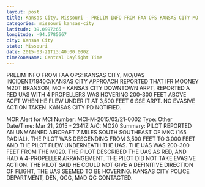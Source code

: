 ```yaml
---
layout: post
title: Kansas City, Missouri - PRELIM INFO FROM FAA OPS KANSAS CITY MO UAS INCIDENT 1840C KANSAS CITY APPROACH REPORTED
categories: missouri kansas-city
latitude: 39.0997265
longitude: -94.5785667
city: Kansas City
state: Missouri
date: 2015-03-21T13:40:00.000Z
timeZoneName: Central Daylight Time
---
```


PRELIM INFO FROM FAA OPS: KANSAS CITY, MO/UAS INCIDENT/1840C/KANSAS CITY APPROACH REPORTED THAT IFR MOONEY M20T BRANSON, MO - KANSAS CITY DOWNTOWN ARPT, REPORTED A RED UAS WITH 4 PROPELLERS WAS HOVERING 200-300 FEET ABOVE ACFT WHEN HE FLEW UNDER IT AT 3,500 FEET 6 SSE ARPT. NO EVASIVE ACTION TAKEN. KANSAS CITY PD NOTIFIED.

MOR Alert for MCI
Number: MCI-M-2015/03/21-0002
Type: Other
Date/Time: Mar 21, 2015 - 2341Z
A/C: MO20
Summary: PILOT REPORTED AN UNMANNED AIRCRAFT 7 MILES SOUTH SOUTHEAST OF MKC (165 RADIAL). THE PILOT WAS DESCENDING FROM 3,500 FEET TO 3,000 FEET AND THE PILOT FLEW UNDERNEATH THE UAS. THE UAS WAS 200-300 FEET FROM THE M020. THE PILOT DESCRIBED THE UAS AS RED, AND HAD A 4-PROPELLER ARRANGEMENT. THE PILOT DID NOT TAKE EVASIVE ACTION. THE PILOT SAID HE COULD NOT GIVE A DEFINITIVE DIRECTION OF FLIGHT, THE UAS SEEMED TO BE HOVERING. KANSAS CITY POLICE DEPARTMENT, DEN, QCG, MAD QC CONTACTED. 
